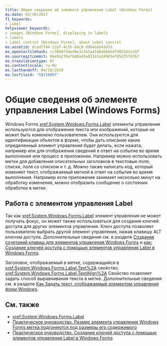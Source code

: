 ```yaml
---
title: Общие сведения об элементе управления Label (Windows Forms)
ms.date: 03/30/2017
f1_keywords:
- Label
helpviewer_keywords:
- images [Windows Forms], displaying in labels
- labels
- Label control [Windows Forms], about Label control
ms.assetid: dcad7f44-11b7-4c55-b0c0-d984ade43d7d
ms.openlocfilehash: cc38b0f3ded9e3c2a5a4146eb6bb474921d1e19f
ms.sourcegitcommit: 0be8a279af6d8a43e03141e349d3efd5d35f8767
ms.translationtype: HT
ms.contentlocale: ru-RU
ms.lasthandoff: 04/18/2019
ms.locfileid: "59210097"
---
```

# <a name="label-control-overview-windows-forms"></a>Общие сведения об элементе управления Label (Windows Forms)
Windows Forms <xref:System.Windows.Forms.Label> элементы управления используются для отображения текста или изображений, которые не может быть изменено пользователем. Они используются для идентификации объектов в форме, чтобы дать описание какие определенный элемент управления будет делать, если нажата, например или для отображения сведений в ответ на событие во время выполнения или процесс в приложении. Например можно использовать метки для добавления описательных заголовков в текстовые поля, списки, поля со списком и т. д. Можно также написать код, который изменяет текст, отображаемый меткой в ответ на события во время выполнения. Например если приложения занимает несколько минут на обработку изменения, можно отобразить сообщение о состоянии обработки в метке.  
  
## <a name="working-with-the-label-control"></a>Работа с элементом управления Label  
 Так как <xref:System.Windows.Forms.Label> элемент управления не может получать фокус, он может также использоваться для создания ключей доступа для других элементов управления. Ключ доступа позволяет пользователю выбрать другой элемент управления, нажав клавишу ALT ключом доступа. Дополнительные сведения см. в разделе [Создание сочетаний клавиш для элементов управления Windows Forms](how-to-create-access-keys-for-windows-forms-controls.md) и [как: Создание ключей доступа с помощью элементов управления Label в Windows Forms](how-to-create-access-keys-with-windows-forms-label-controls.md).  
  
 Заголовок, отображаемый в метке, содержащийся в <xref:System.Windows.Forms.Label.Text%2A> свойство. <xref:System.Windows.Forms.Label.TextAlign%2A> Свойство позволяет задать способ выравнивания текста в метке. Дополнительные сведения см. в разделе [Как Задать текст, отображаемый элементом управления форм Windows](how-to-set-the-text-displayed-by-a-windows-forms-control.md).  
  
## <a name="see-also"></a>См. также

- <xref:System.Windows.Forms.Label>
- [Практическое руководство. Размер элемента управления Windows Forms метка подгоняются под размеры его содержимого](how-to-size-a-windows-forms-label-control-to-fit-its-contents.md)
- [Практическое руководство. Создание ключей доступа с помощью элементов управления Label в Windows Forms](how-to-create-access-keys-with-windows-forms-label-controls.md)
